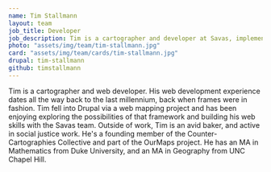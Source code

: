 ```yaml
---
name: Tim Stallmann
layout: team
job_title: Developer
job_description: Tim is a cartographer and developer at Savas, implementing complex web applications for our clients.
photo: "assets/img/team/tim-stallmann.jpg"
card: "assets/img/team/cards/tim-stallmann.jpg"
drupal: tim-stallmann
github: timstallmann
---
```

Tim is a cartographer and web developer. His web development experience dates all the way back to the last millennium, back when frames were in fashion. Tim fell into Drupal via a web mapping project and has been enjoying exploring the possibilities of that framework and building his web skills with the Savas team. Outside of work, Tim is an avid baker, and active in social justice work. He's a founding member of the Counter-Cartographies Collective and part of the OurMaps project. He has an MA in Mathematics from Duke University, and an MA in Geography from UNC Chapel Hill.
